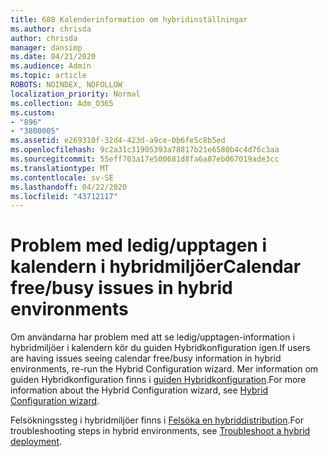 ```yaml
---
title: 608 Kalenderinformation om hybridinställningar
ms.author: chrisda
author: chrisda
manager: dansimp
ms.date: 04/21/2020
ms.audience: Admin
ms.topic: article
ROBOTS: NOINDEX, NOFOLLOW
localization_priority: Normal
ms.collection: Adm_O365
ms.custom:
- "896"
- "3800005"
ms.assetid: e269310f-32d4-423d-a9ce-0b6fe5c8b5ed
ms.openlocfilehash: 9c2a31c31905393a78817b21e6580b4c4d76c3aa
ms.sourcegitcommit: 55eff703a17e500681d8fa6a87eb067019ade3cc
ms.translationtype: MT
ms.contentlocale: sv-SE
ms.lasthandoff: 04/22/2020
ms.locfileid: "43712117"
---
```

# <a name="calendar-freebusy-issues-in-hybrid-environments"></a><span data-ttu-id="ebd29-102">Problem med ledig/upptagen i kalendern i hybridmiljöer</span><span class="sxs-lookup"><span data-stu-id="ebd29-102">Calendar free/busy issues in hybrid environments</span></span>

<span data-ttu-id="ebd29-103">Om användarna har problem med att se ledig/upptagen-information i hybridmiljöer i kalendern kör du guiden Hybridkonfiguration igen.</span><span class="sxs-lookup"><span data-stu-id="ebd29-103">If users are having issues seeing calendar free/busy information in hybrid environments, re-run the Hybrid Configuration wizard.</span></span> <span data-ttu-id="ebd29-104">Mer information om guiden Hybridkonfiguration finns i [guiden Hybridkonfiguration](https://go.microsoft.com/fwlink/p/?linkid=528149).</span><span class="sxs-lookup"><span data-stu-id="ebd29-104">For more information about the Hybrid Configuration wizard, see [Hybrid Configuration wizard](https://go.microsoft.com/fwlink/p/?linkid=528149).</span></span>

<span data-ttu-id="ebd29-105">Felsökningssteg i hybridmiljöer finns i [Felsöka en hybriddistribution](https://technet.microsoft.com/library/jj659053.aspx).</span><span class="sxs-lookup"><span data-stu-id="ebd29-105">For troubleshooting steps in hybrid environments, see [Troubleshoot a hybrid deployment](https://technet.microsoft.com/library/jj659053.aspx).</span></span>
